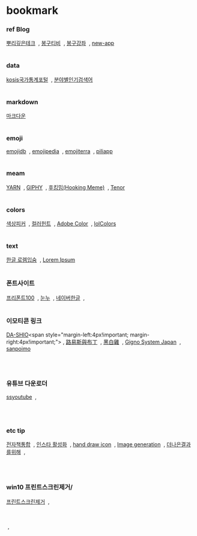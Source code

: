 # bookmark

### ref Blog
[뿌리깊은테크](https://mpling-rec.tistory.com/)<span style="margin-left:4px!important; margin-right:4px!important;"> ,</sapn>
[봉구티비](https://blog.naver.com/bong9tv/223616477002)<span style="margin-left:4px!important; margin-right:4px!important;"> ,</sapn>
[봉구강좌](https://www.youtube.com/playlist?list=PLHVQkrcP8Eg7W-0-1yJaxF8bXhGlSXHqx)<span style="margin-left:4px!important; margin-right:4px!important;"> ,</sapn>
[new-app](https://new-app.download/article-category/guide/premiere-pro/)
<br><br>
### data 
[kosis국가통계포털](https://kosis.kr/search/search.do)<span style="margin-left:4px!important; margin-right:4px!important;"> ,</sapn>
[분야별인기검색어](https://datalab.naver.com/)
<br><br>
### markdown
[마크다운](https://namu.wiki/w/%EB%82%98%EB%AC%B4%EC%9C%84%ED%82%A4:%EB%AC%B8%EB%B2%95%20%EB%8F%84%EC%9B%80%EB%A7%90?from=%EB%82%98%EB%AC%B4%EB%A7%88%ED%81%AC#s-10)
<br><br>
### emoji
[emojidb](https://emojidb.org/sound-file-emojis)<span style="margin-left:4px!important; margin-right:4px!important;"> ,</sapn>
[emojipedia](https://emojipedia.org/)<span style="margin-left:4px!important; margin-right:4px!important;"> ,</sapn>
[emojiterra](https://emojiterra.com/)<span style="margin-left:4px!important; margin-right:4px!important;"> ,</sapn>
[piliapp](https://kr.piliapp.com/emoji/list/)
<br><br>
### meam
[YARN](https://yarn.co/)<span style="margin-left:4px!important; margin-right:4px!important;"> ,</sapn>
[GIPHY](https://giphy.com/)<span style="margin-left:4px!important; margin-right:4px!important;"> ,</sapn>
[후킹밈(Hooking Meme)](https://hookingmeme.com/)<span style="margin-left:4px!important; margin-right:4px!important;"> ,</sapn>
[Tenor](https://tenor.com/ko/)
<br><br>
### colors
[색상피커](https://imagecolorpicker.com/ko)<span style="margin-left:4px!important; margin-right:4px!important;"> ,</sapn>
[컬러헌트](https://colorhunt.co/)<span style="margin-left:4px!important; margin-right:4px!important;"> ,</sapn>
[Adobe Color](https://color.adobe.com/ko/)<span style="margin-left:4px!important; margin-right:4px!important;"> ,</sapn>
[lolColors](https://www.webdesignrankings.com/resources/lolcolors/)
<br><br>
### text
[한글 로렘입숨](https://iotoolkit.com/lorem-ipsum/)<span style="margin-left:4px!important; margin-right:4px!important;"> ,</sapn>
[Lorem Ipsum](https://www.lipsum.com/)
<br><br>
### 폰트사이트
[프리폰트100](https://freefont100.com/)<span style="margin-left:4px!important; margin-right:4px!important;"> ,</sapn>
[눈누](https://noonnu.cc/font_page/pick)<span style="margin-left:4px!important; margin-right:4px!important;"> ,</sapn>
[네이버한글](https://hangeul.naver.com/)<span style="margin-left:4px!important; margin-right:4px!important;"> ,</sapn>
<br><br>
### 이모티콘 링크
[DA-SHIO](https://yabeline.tw/Stickers_Search.php?Creative=DA-SHIO "https://yabeline.tw/Stickers_Search.php?Creative=DA-SHIO")<span style="margin-left:4px!important; margin-right:4px!important;"> ,</sapn>
[路易斯與布丁](https://yabeline.tw/Stickers_Search.php?Creative=%E8%B7%AF%E6%98%93%E6%96%AF%E8%88%87%E5%B8%83%E4%B8%81)<span style="margin-left:4px!important; margin-right:4px!important;"> ,</sapn>
[黑白雞](https://yabeline.tw/Stickers_Search.php?Search=%E9%BB%91%E7%99%BD%E9%9B%9E)<span style="margin-left:4px!important; margin-right:4px!important;"> ,</sapn>
[Gigno System Japan](https://yabeline.tw/Stickers_Search.php?Creative=Gigno+System+Japan)<span style="margin-left:4px!important; margin-right:4px!important;"> ,</sapn>
[sanpoimo](https://yabeline.tw/Stickers_Search.php?Creative=sanpoimo)

<br><br>

### 유튜브 다운로더
[ssyoutube](https://ssyoutube.com/ko79ZN/)<span style="margin-left:4px!important; margin-right:4px!important;"> ,</sapn>

<br><br>

### etc tip
[전자책통합](http://xn--ebook-9zu.chichi.dev/)<span style="margin-left:4px!important; margin-right:4px!important;"> ,</sapn>
[인스타 활성화](https://www.instagram.com/hey_wassssup_/)<span style="margin-left:4px!important; margin-right:4px!important;"> ,</sapn>
[hand draw icon](https://www.vecteezy.com/vector-art/42584292-no-3-set-of-cute-icon-summer-concept-in-line-hand-drawn-style-cartoon-design-collection-under-the-water-animal-sea-and-beach-trip-swim-kawaii-vector-illustration)<span style="margin-left:4px!important; margin-right:4px!important;"> ,</sapn>
[Image generation](https://platform.openai.com/docs/guides/image-generation?image-generation-model=gpt-image-1&lang=python)<span style="margin-left:4px!important; margin-right:4px!important;"> ,</sapn>
[더나은결과를위해](https://gptskorea.com/BLOG/?idx=131526962&bmode=view)<span style="margin-left:4px!important; margin-right:4px!important;"> ,</sapn>

<br><br>

### win10 프린트스크린제거/
[프린트스크린제거](https://recycling05.com/entry/%E3%85%81Windows-10-Print-Screen-Key-%EB%B9%84%ED%99%9C%EC%84%B1%ED%99%94-%EB%B0%8F-%ED%99%94%EB%A9%B4-%EC%BA%A1%EC%B2%98-%EB%B9%84%ED%99%9C%EC%84%B1%ED%99%94-%EB%B0%A9%EB%B2%95-%EC%95%88%EB%82%B4)<span style="margin-left:4px!important; margin-right:4px!important;"> ,</sapn>




<br><br>
<span style="margin-left:4px!important; margin-right:4px!important;"> ,</sapn>

